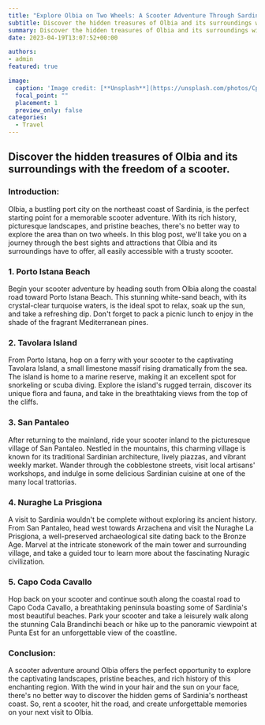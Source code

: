 ```yaml
---
title: "Explore Olbia on Two Wheels: A Scooter Adventure Through Sardinia's Gem"
subtitle: Discover the hidden treasures of Olbia and its surroundings with the freedom and flexibility of a scooter.
summary: Discover the hidden treasures of Olbia and its surroundings with the freedom and flexibility of a scooter.
date: 2023-04-19T13:07:52+00:00

authors:
- admin
featured: true

image:
  caption: 'Image credit: [**Unsplash**](https://unsplash.com/photos/CpkOjOcXdUY)'
  focal_point: ""
  placement: 1
  preview_only: false
categories:
  - Travel
---
```


## Discover the hidden treasures of Olbia and its surroundings with the freedom of a scooter.

### Introduction:
Olbia, a bustling port city on the northeast coast of Sardinia, is the perfect starting point for a memorable scooter adventure. With its rich history, picturesque landscapes, and pristine beaches, there's no better way to explore the area than on two wheels. In this blog post, we'll take you on a journey through the best sights and attractions that Olbia and its surroundings have to offer, all easily accessible with a trusty scooter.

### 1. Porto Istana Beach
Begin your scooter adventure by heading south from Olbia along the coastal road toward Porto Istana Beach. This stunning white-sand beach, with its crystal-clear turquoise waters, is the ideal spot to relax, soak up the sun, and take a refreshing dip. Don't forget to pack a picnic lunch to enjoy in the shade of the fragrant Mediterranean pines.

### 2. Tavolara Island
From Porto Istana, hop on a ferry with your scooter to the captivating Tavolara Island, a small limestone massif rising dramatically from the sea. The island is home to a marine reserve, making it an excellent spot for snorkeling or scuba diving. Explore the island's rugged terrain, discover its unique flora and fauna, and take in the breathtaking views from the top of the cliffs.

### 3. San Pantaleo
After returning to the mainland, ride your scooter inland to the picturesque village of San Pantaleo. Nestled in the mountains, this charming village is known for its traditional Sardinian architecture, lively piazzas, and vibrant weekly market. Wander through the cobblestone streets, visit local artisans' workshops, and indulge in some delicious Sardinian cuisine at one of the many local trattorias.

### 4. Nuraghe La Prisgiona
A visit to Sardinia wouldn't be complete without exploring its ancient history. From San Pantaleo, head west towards Arzachena and visit the Nuraghe La Prisgiona, a well-preserved archaeological site dating back to the Bronze Age. Marvel at the intricate stonework of the main tower and surrounding village, and take a guided tour to learn more about the fascinating Nuragic civilization.

### 5. Capo Coda Cavallo
Hop back on your scooter and continue south along the coastal road to Capo Coda Cavallo, a breathtaking peninsula boasting some of Sardinia's most beautiful beaches. Park your scooter and take a leisurely walk along the stunning Cala Brandinchi beach or hike up to the panoramic viewpoint at Punta Est for an unforgettable view of the coastline.

### Conclusion:
A scooter adventure around Olbia offers the perfect opportunity to explore the captivating landscapes, pristine beaches, and rich history of this enchanting region. With the wind in your hair and the sun on your face, there's no better way to discover the hidden gems of Sardinia's northeast coast. So, rent a scooter, hit the road, and create unforgettable memories on your next visit to Olbia.




